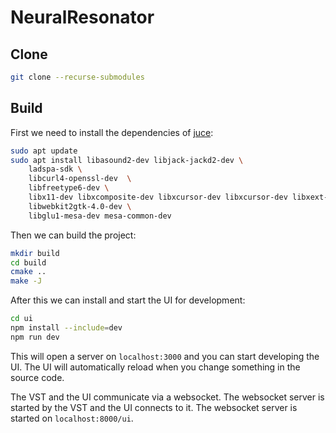 # NeuralResonator

## Clone

```bash
git clone --recurse-submodules
```

## Build

First we need to install the dependencies of [juce](https://github.com/juce-framework/JUCE/blob/master/docs/Linux%20Dependencies.md):

```bash
sudo apt update
sudo apt install libasound2-dev libjack-jackd2-dev \
    ladspa-sdk \
    libcurl4-openssl-dev  \
    libfreetype6-dev \
    libx11-dev libxcomposite-dev libxcursor-dev libxcursor-dev libxext-dev libxinerama-dev libxrandr-dev libxrender-dev \
    libwebkit2gtk-4.0-dev \
    libglu1-mesa-dev mesa-common-dev
```

Then we can build the project:

```bash
mkdir build
cd build
cmake ..
make -J
```

After this we can install and start the UI for development:

```bash
cd ui
npm install --include=dev
npm run dev
```

This will open a server on `localhost:3000` and you can start developing the UI. The UI will automatically reload when you change something in the source code.

The VST and the UI communicate via a websocket. The websocket server is started by the VST and the UI connects to it. The websocket server is started on `localhost:8000/ui`.

